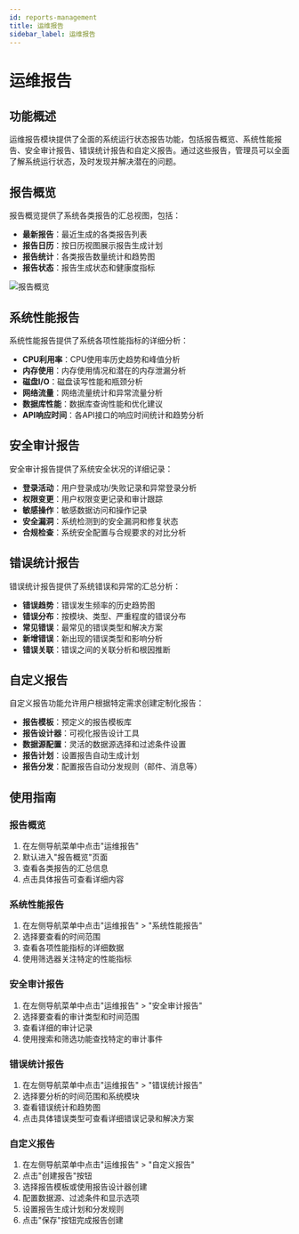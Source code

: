 ```yaml
---
id: reports-management
title: 运维报告
sidebar_label: 运维报告
---
```


# 运维报告

## 功能概述

运维报告模块提供了全面的系统运行状态报告功能，包括报告概览、系统性能报告、安全审计报告、错误统计报告和自定义报告。通过这些报告，管理员可以全面了解系统运行状态，及时发现并解决潜在的问题。

## 报告概览

报告概览提供了系统各类报告的汇总视图，包括：

- **最新报告**：最近生成的各类报告列表
- **报告日历**：按日历视图展示报告生成计划
- **报告统计**：各类报告数量统计和趋势图
- **报告状态**：报告生成状态和健康度指标

![报告概览](../assets/reports-overview.png)

## 系统性能报告

系统性能报告提供了系统各项性能指标的详细分析：

- **CPU利用率**：CPU使用率历史趋势和峰值分析
- **内存使用**：内存使用情况和潜在的内存泄漏分析
- **磁盘I/O**：磁盘读写性能和瓶颈分析
- **网络流量**：网络流量统计和异常流量分析
- **数据库性能**：数据库查询性能和优化建议
- **API响应时间**：各API接口的响应时间统计和趋势分析

## 安全审计报告

安全审计报告提供了系统安全状况的详细记录：

- **登录活动**：用户登录成功/失败记录和异常登录分析
- **权限变更**：用户权限变更记录和审计跟踪
- **敏感操作**：敏感数据访问和操作记录
- **安全漏洞**：系统检测到的安全漏洞和修复状态
- **合规检查**：系统安全配置与合规要求的对比分析

## 错误统计报告

错误统计报告提供了系统错误和异常的汇总分析：

- **错误趋势**：错误发生频率的历史趋势图
- **错误分布**：按模块、类型、严重程度的错误分布
- **常见错误**：最常见的错误类型和解决方案
- **新增错误**：新出现的错误类型和影响分析
- **错误关联**：错误之间的关联分析和根因推断

## 自定义报告

自定义报告功能允许用户根据特定需求创建定制化报告：

- **报告模板**：预定义的报告模板库
- **报告设计器**：可视化报告设计工具
- **数据源配置**：灵活的数据源选择和过滤条件设置
- **报告计划**：设置报告自动生成计划
- **报告分发**：配置报告自动分发规则（邮件、消息等）

## 使用指南

### 报告概览

1. 在左侧导航菜单中点击"运维报告"
2. 默认进入"报告概览"页面
3. 查看各类报告的汇总信息
4. 点击具体报告可查看详细内容

### 系统性能报告

1. 在左侧导航菜单中点击"运维报告" > "系统性能报告"
2. 选择要查看的时间范围
3. 查看各项性能指标的详细数据
4. 使用筛选器关注特定的性能指标

### 安全审计报告

1. 在左侧导航菜单中点击"运维报告" > "安全审计报告"
2. 选择要查看的审计类型和时间范围
3. 查看详细的审计记录
4. 使用搜索和筛选功能查找特定的审计事件

### 错误统计报告

1. 在左侧导航菜单中点击"运维报告" > "错误统计报告"
2. 选择要分析的时间范围和系统模块
3. 查看错误统计和趋势图
4. 点击具体错误类型可查看详细错误记录和解决方案

### 自定义报告

1. 在左侧导航菜单中点击"运维报告" > "自定义报告"
2. 点击"创建报告"按钮
3. 选择报告模板或使用报告设计器创建
4. 配置数据源、过滤条件和显示选项
5. 设置报告生成计划和分发规则
6. 点击"保存"按钮完成报告创建 